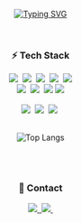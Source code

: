 <!--Typing SVG-->
<p align="center">
 <a href="https://git.io/typing-svg"><img src="https://readme-typing-svg.demolab.com?font=Fira+Code&weight=500&size=30&letterSpacing=5px&duration=6000&pause=1000&center=true&vCenter=true&multiline=true&width=700&height=140&lines=Hi+There+%3AD;Welcome+to+my+Github." alt="Typing SVG" /></a>
</p>

<br>

<!--Tech Stack https://img.shields.io/badge/{배지이름}-{css컬러}?style={스타일}&logo={로고}&logoColor={로고컬러}-->
<h3 align="center"> ⚡️ Tech Stack </h3>
<div align="center">
  <img src="https://img.shields.io/badge/python-3670A0?style=for-the-badge&logo=python&logoColor=ffdd54" />&nbsp
  <img src="https://img.shields.io/badge/PyTorch-EE4C2C?style=for-the-badge&logo=PyTorch&logoColor=white" />&nbsp
  <img src="https://img.shields.io/badge/opencv-5C3EE8.svg?style=for-the-badge&logo=opencv&logoColor=white" />&nbsp
  <img src="https://img.shields.io/badge/pandas-150458.svg?style=for-the-badge&logo=pandas&logoColor=white" />&nbsp
  <img src="https://img.shields.io/badge/numpy-013243.svg?style=for-the-badge&logo=numpy&logoColor=white" />
</div>
<div align="center">
  <img src="https://img.shields.io/badge/linux-FCC624?style=for-the-badge&logo=linux&logoColor=black">&nbsp
  <img src="https://img.shields.io/badge/mysql-4479A1?style=for-the-badge&logo=mysql&logoColor=white">&nbsp
  <img src="https://img.shields.io/badge/mongoDB-47A248?style=for-the-badge&logo=MongoDB&logoColor=white">
  <img src="https://img.shields.io/badge/node.js-004027?style=for-the-badge&logo=Node.js&logoColor=white">
</div>
<br>

<div align="center">
  <img src="https://img.shields.io/badge/VSCode-2C2C32.svg?style=for-the-badge&logo=visual-studio-code&logoColor=22ABF3" />&nbsp
  <img src="https://img.shields.io/badge/jupyter-2C2C32.svg?style=for-the-badge&logo=jupyter&logoColor=F37726" />&nbsp
  <img src="https://img.shields.io/badge/Colab-2C2C32.svg?style=for-the-badge&logo=googlecolab&logoColor=F9AB00" />&nbsp
  
  <br>
  <br>
  
  <!--  특정 언어 제거하고 싶을 떄 ?hide=${language1},${language2}   --->
  <p><img src="https://github-readme-stats.vercel.app/api/top-langs/?username=c0zyb1ue&amp;layout=compact&theme=dark&hide_border=True" alt="Top Langs"></p>

</div>

<br>
<br>

<h3 align="center"> 📨 Contact </h3>
<div align="center">
  <a href="mailto:dlcksdn1201@unist.ac.kr">
    <img
      src="https://img.shields.io/badge/dlcksdn1201@unist.ac.kr-14ACC2?style=for-the-badge&logo=mailboxdotorg&logoColor=white"/>&nbsp
  </a>
  <a href="https://velog.io/@c0zyb1ue/posts">
    <img src="https://img.shields.io/badge/Velog-1EBC8F?style=for-the-badge&logo=velog&logoColor=white" />&nbsp
  </a>
  <!-- <img src="https://img.shields.io/badge/github-181717?style=for-the-badge&logo=github&logoColor=white">&nbsp --->

</div>

<br>


<!--
**c0zyb1ue/c0zyb1ue** is a ✨ _special_ ✨ repository because its `README.md` (this file) appears on your GitHub profile.

Here are some ideas to get you started:

- 🔭 I’m currently working on ...
- 🌱 I’m currently learning ...
- 👯 I’m looking to collaborate on ...
- 🤔 I’m looking for help with ...
- 💬 Ask me about ...
- 📫 How to reach me: ...
- 😄 Pronouns: ...
- ⚡ Fun fact: ...
-->


